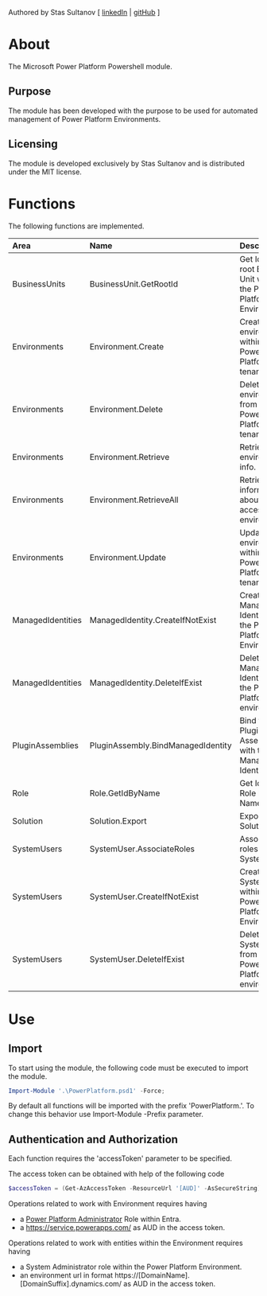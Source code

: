 Authored by Stas Sultanov [ [linkedIn](https://www.linkedin.com/in/stas-sultanov) | [gitHub](https://github.com/stas-sultanov) ]

# About

The Microsoft Power Platform Powershell module.

## Purpose

The module has been developed with the purpose to be used for automated management of Power Platform Environments.

## Licensing

The module is developed exclusively by Stas Sultanov and is distributed under the MIT license.

# Functions

The following functions are implemented.

| Area              | Name                               | Description
| :--               | :---                               | :---
| BusinessUnits     | BusinessUnit.GetRootId             | Get Id of the root Business Unit within the Power Platform Environment.
| Environments      | Environment.Create                 | Create an environment within the Power Platform tenant.
| Environments      | Environment.Delete                 | Delete an environment from the Power Platform tenant.
| Environments      | Environment.Retrieve               | Retrieve an environment info.
| Environments      | Environment.RetrieveAll            | Retrieve information about all accessible environments.
| Environments      | Environment.Update                 | Update an environment within the Power Platform tenant.
| ManagedIdentities | ManagedIdentity.CreateIfNotExist   | Create a Managed Identity within the Power Platform Environment.
| ManagedIdentities | ManagedIdentity.DeleteIfExist      | Delete a Managed Identity from the Power Platform environment.
| PluginAssemblies  | PluginAssembly.BindManagedIdentity | Bind the Plugin Assembly with the Managed Identity.
| Role              | Role.GetIdByName                   | Get Id of the Role by Name.
| Solution          | Solution.Export                    | Export a Solution.
| SystemUsers       | SystemUser.AssociateRoles          | Associate roles to the System User.
| SystemUsers       | SystemUser.CreateIfNotExist        | Create a System User within the Power Platform Environment.
| SystemUsers       | SystemUser.DeleteIfExist           | Delete a System User from the Power Platform environment.

# Use

## Import

To start using the module, the following code must be executed to import the module.

```powershell
Import-Module '.\PowerPlatform.psd1' -Force;
```

By default all functions will be imported with the prefix 'PowerPlatform.'.
To change this behavior use Import-Module -Prefix parameter.

## Authentication and Authorization

Each function requires the 'accessToken' parameter to be specified.


The access token can be obtained with help of the following code
```powershell
$accessToken = (Get-AzAccessToken -ResourceUrl '[AUD]' -AsSecureString).Token;
```


Operations related to work with Environment requires having
- a [Power Platform Administrator](https://learn.microsoft.com/entra/identity/role-based-access-control/permissions-reference#power-platform-administrator) Role within Entra.
- a https://service.powerapps.com/ as AUD in the access token.


Operations related to work with entities within the Environment requires having
- a System Administrator role within the Power Platform Environment.
- an environment url in format https://[DomainName].[DomainSuffix].dynamics.com/ as AUD in the access token.

